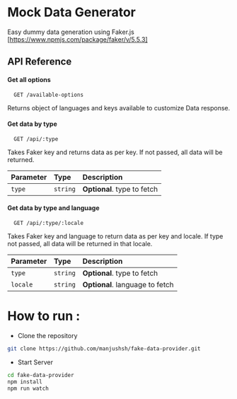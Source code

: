 # Mock Data Generator
Easy dummy data generation using Faker.js [https://www.npmjs.com/package/faker/v/5.5.3]

## API Reference

#### Get all options

```https
  GET /available-options
```
Returns object of languages and keys available to customize Data response.

#### Get data by type

```https
  GET /api/:type
```
Takes Faker key and returns data as per key. If not passed, all data will be returned.

| Parameter | Type     | Description                       |
| :-------- | :------- | :-------------------------------- |
| `type`    | `string` | **Optional**. type to fetch       |


#### Get data by type and language

```https
  GET /api/:type/:locale
```
Takes Faker key and language to return data as per key and locale. If type not passed, all data will be returned in that locale.

| Parameter | Type     | Description                       |
| :-------- | :------- | :-------------------------------- |
| `type`    | `string` | **Optional**. type to fetch       |
| `locale`  | `string` | **Optional**. language to fetch   |   

# How to run :
- Clone the repository

```bash
git clone https://github.com/manjushsh/fake-data-provider.git
```

- Start Server

```bash
cd fake-data-provider
npm install
npm run watch
```
